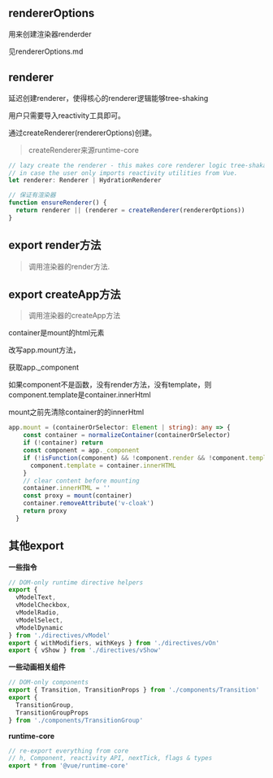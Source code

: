 ## rendererOptions

用来创建渲染器renderder

见rendererOptions.md

## renderer

延迟创建renderer，使得核心的renderer逻辑能够tree-shaking

用户只需要导入reactivity工具即可。

通过createRenderer(rendererOptions)创建。

> createRenderer来源runtime-core

```ts
// lazy create the renderer - this makes core renderer logic tree-shakable
// in case the user only imports reactivity utilities from Vue.
let renderer: Renderer | HydrationRenderer

// 保证有渲染器
function ensureRenderer() {
  return renderer || (renderer = createRenderer(rendererOptions))
}
```



## export render方法

>  调用渲染器的render方法.



## export createApp方法

>  调用渲染器的createApp方法

container是mount的html元素

改写app.mount方法，

获取app._component

如果component不是函数，没有render方法，没有template，则component.template是container.innerHtml

mount之前先清除container的的innerHtml

```ts
app.mount = (containerOrSelector: Element | string): any => {
    const container = normalizeContainer(containerOrSelector)
    if (!container) return
    const component = app._component
    if (!isFunction(component) && !component.render && !component.template) {
      component.template = container.innerHTML
    }
    // clear content before mounting
    container.innerHTML = ''
    const proxy = mount(container)
    container.removeAttribute('v-cloak')
    return proxy
  }
```

## 其他export

**一些指令**

```ts
// DOM-only runtime directive helpers
export {
  vModelText,
  vModelCheckbox,
  vModelRadio,
  vModelSelect,
  vModelDynamic
} from './directives/vModel'
export { withModifiers, withKeys } from './directives/vOn'
export { vShow } from './directives/vShow'

```

**一些动画相关组件**

```ts
// DOM-only components
export { Transition, TransitionProps } from './components/Transition'
export {
  TransitionGroup,
  TransitionGroupProps
} from './components/TransitionGroup'
```

**runtime-core**

```ts
// re-export everything from core
// h, Component, reactivity API, nextTick, flags & types
export * from '@vue/runtime-core'
```

